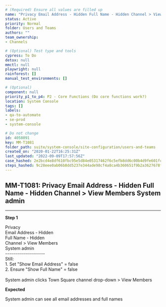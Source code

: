 ```yaml
---
# (Required) Ensure all values are filled up
name: "Privacy Email Address - Hidden Full Name - Hidden Channel > View Members System admin"
status: Active
priority: Normal
folder: Users and Teams
authors: ""
team_ownership: 
- Channels

# (Optional) Test type and tools
cypress: To Do
detox: null
mmctl: null
playwright: null
rainforest: []
manual_test_environments: []

# (Optional)
component: null
priority_p1_to_p4: P2 - Core Functions (Do core functions work?)
location: System Console
tags: []
labels: 
- qa-to-automate
- se-prod
- system-console

# Do not change
id: 4058091
key: MM-T1081
folder_path: suite/system-console/site-configuration/users-and-teams
created_on: "2020-01-22T16:25:31Z"
last_updated: "2022-09-09T17:57:56Z"
case_hashed: 2e2bcd4e8df610fbc95e5d84e05317462f6c5efb8dd6c00b4d9fe601fc498b1bd4518dcd4b28727fe8c4496322475c05
steps_hashed: 9c28eee0ab06b8dd5237e344ade98cf4a8ca4b360651f9b2a3627678f570dd2ee38610670c92b70f27b4230ee6ebb820
---
```


## MM-T1081: Privacy Email Address - Hidden Full Name - Hidden Channel > View Members System admin

---

**Step 1**

Privacy\
Email Address - Hidden\
Full Name - Hidden\
Channel > View Members\
System admin\
\--------------------\
Still:\
1\. Set "Show Email Address" = false\
2\. Ensure "Show Full Name" = false\
\
System admin clicks Town Square channel drop-down > View Members

**Expected**

System admin can see all email addresses and full names

